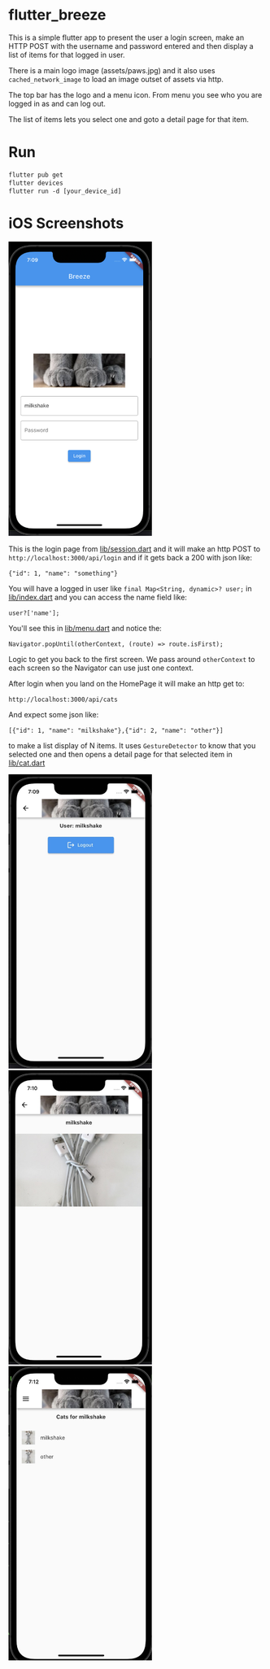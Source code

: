 # flutter_breeze

This is a simple flutter app to present the user a login screen, make an HTTP
POST with the username and password entered and then display a list of items for
that logged in user.

There is a main logo image (assets/paws.jpg) and it also uses `cached_network_image` to load an image outset of assets via http.

The top bar has the logo and a menu icon. From menu you see who you are logged
in as and can log out.

The list of items lets you select one and goto a detail page for that item.

# Run

```
flutter pub get
flutter devices
flutter run -d [your_device_id]
```

# iOS Screenshots

<img src="screenshots/ms1.png" alt="Login" width="282" height="579">

This is the login page from [lib/session.dart](https://github.com/andrewarrow/FlutterBreeze/blob/main/lib/session.dart) and it will make an http POST to `http://localhost:3000/api/login` and if it gets back a 200 with json like:

```
{"id": 1, "name": "something"}
```

You will have a logged in user like `final Map<String, dynamic>? user;` in [lib/index.dart](https://github.com/andrewarrow/FlutterBreeze/blob/main/lib/index.dart) and you can access the name field like:

```
user?['name'];
```

You'll see this in [lib/menu.dart](https://github.com/andrewarrow/FlutterBreeze/blob/main/lib/menu.dart) and notice the:

```
Navigator.popUntil(otherContext, (route) => route.isFirst);
```

Logic to get you back to the first screen. We pass around `otherContext` to each
screen so the Navigator can use just one context.

After login when you land on the HomePage it will make an http get to:

```
http://localhost:3000/api/cats
```

And expect some json like:

```
[{"id": 1, "name": "milkshake"},{"id": 2, "name": "other"}]
```

to make a list display of N items. It uses `GestureDetector` to know that you selected one and then opens a detail page for that selected item in [lib/cat.dart](https://github.com/andrewarrow/FlutterBreeze/blob/main/lib/cat.dart)


<img src="screenshots/ms2.jpg" alt="Login" width="282" height="579">
<img src="screenshots/ms3.jpg" alt="Login" width="282" height="579">
<img src="screenshots/ms4.jpg" alt="Login" width="282" height="579">
